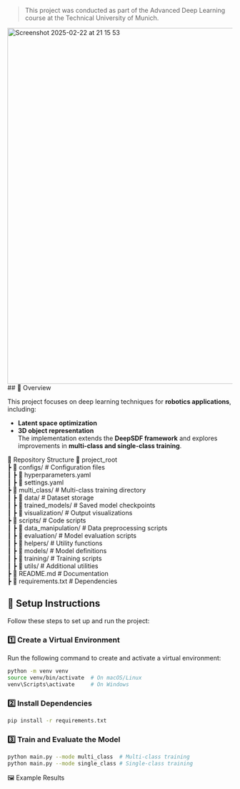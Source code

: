 > This project was conducted as part of the Advanced Deep Learning course at the Technical University of Munich. 
<img width="797" alt="Screenshot 2025-02-22 at 21 15 53" src="https://github.com/user-attachments/assets/53993287-57fd-451c-ae42-fcf2aef88c67" />
## 📌 Overview  

This project focuses on deep learning techniques for **robotics applications**, including:  
- **Latent space optimization**  
- **3D object representation**  
The implementation extends the **DeepSDF framework** and explores improvements in **multi-class and single-class training**.

📂 Repository Structure
📂 project_root  
 ┣ 📂 configs/              # Configuration files  
 ┃ ┣ 📜 hyperparameters.yaml  
 ┃ ┣ 📜 settings.yaml  
 ┣ 📂 multi_class/          # Multi-class training directory  
 ┃ ┣ 📂 data/               # Dataset storage  
 ┃ ┣ 📂 trained_models/     # Saved model checkpoints  
 ┃ ┣ 📂 visualization/      # Output visualizations  
 ┣ 📂 scripts/              # Code scripts  
 ┃ ┣ 📂 data_manipulation/  # Data preprocessing scripts  
 ┃ ┣ 📂 evaluation/         # Model evaluation scripts  
 ┃ ┣ 📂 helpers/            # Utility functions  
 ┃ ┣ 📂 models/             # Model definitions  
 ┃ ┣ 📂 training/           # Training scripts  
 ┃ ┣ 📂 utils/              # Additional utilities  
 ┣ 📜 README.md             # Documentation  
 ┣ 📜 requirements.txt      # Dependencies  

## 🚀 Setup Instructions  

Follow these steps to set up and run the project:  

### 1️⃣ Create a Virtual Environment  
Run the following command to create and activate a virtual environment:  

```bash
python -m venv venv
source venv/bin/activate  # On macOS/Linux
venv\Scripts\activate     # On Windows
```
### 2️⃣ Install Dependencies
```bash
pip install -r requirements.txt
```
### 3️⃣ Train and Evaluate the Model
```bash
python main.py --mode multi_class  # Multi-class training
python main.py --mode single_class # Single-class training
```

🖼️ Example Results


